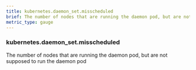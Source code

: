 ```yaml
---
title: kubernetes.daemon_set.misscheduled
brief: The number of nodes that are running the daemon pod, but are not supposed to run the daemon pod
metric_type: gauge
---
```

### kubernetes.daemon_set.misscheduled

The number of nodes that are running the daemon pod, but are not supposed to run the daemon pod
